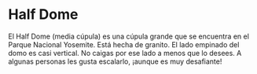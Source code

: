 # Half Dome

El Half Dome (media cúpula) es una cúpula grande que se encuentra en el Parque
Nacional Yosemite. Está hecha de granito. El lado empinado del domo es casi
vertical. No caigas por ese lado a menos que lo desees. A algunas personas les
gusta escalarlo, ¡aunque es muy desafiante!
